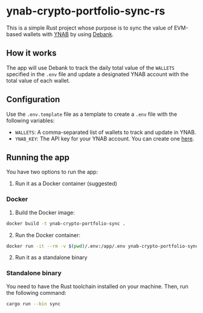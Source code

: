 # ynab-crypto-portfolio-sync-rs

This is a simple Rust project whose purpose is to sync the value of EVM-based wallets with
[YNAB](https://www.youneedabudget.com/) by using [Debank](https://debank.com/).

## How it works

The app will use Debank to track the daily total value of the `WALLETS` specified in the `.env` file and update a
designated YNAB account with the total value of each wallet.

## Configuration

Use the `.env.template` file as a template to create a `.env` file with the following variables:

- `WALLETS`: A comma-separated list of wallets to track and update in YNAB.
- `YNAB_KEY`: The API key for your YNAB account. You can create
  one [here](https://app.youneedabudget.com/settings/developer).

## Running the app

You have two options to run the app:

1. Run it as a Docker container (suggested)

### Docker

1. Build the Docker image:

```bash
docker build -t ynab-crypto-portfolio-sync .
```

2. Run the Docker container:

```bash
docker run -it --rm -v $(pwd)/.env:/app/.env ynab-crypto-portfolio-sync
```

2. Run it as a standalone binary

### Standalone binary

You need to have the Rust toolchain installed on your machine. Then, run the following command:

```bash
cargo run --bin sync
```
